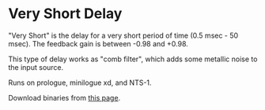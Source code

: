 # Very Short Delay
"Very Short" is the delay for a very short period of time (0.5 msec - 50 msec). The feedback gain is between -0.98 and +0.98.

This type of delay works as "comb filter", which adds some metallic noise to the input source.

Runs on prologue, minilogue xd, and NTS-1.

Download binaries from [this page](https://github.com/boochow/veryshort/releases).